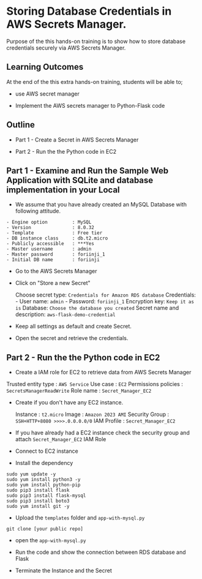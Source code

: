 # Storing Database Credentials in AWS Secrets Manager.


Purpose of the this hands-on training is to show how to store database credentials securely via AWS Secrets Manager.
 

## Learning Outcomes

At the end of the this extra hands-on training, students will be able to;

- use AWS secret manager 

- Implement the AWS secrets manager to Python-Flask code



## Outline

- Part 1 - Create a Secret in AWS Secrets Manager

- Part 2 - Run the the Python code in EC2


## Part 1 - Examine and Run the Sample Web Application with SQLite and database implementation in your Local

- We assume that you have already created an MySQL Database with following attitude.

```
- Engine option         : MySQL
- Version               : 8.0.32
- Template              : Free tier
- DB instance class     : db.t2.micro
- Publicly accessible   : ***Yes
- Master username       : admin
- Master password       : foriinji_1
- Initial DB name       : foriinji

```
  

- Go to the AWS Secrets Manager

- Click on "Store a new Secret"

    Choose secret type: `Credentials for Amazon RDS database`
    Credentials: 
        - User name: `admin`
        - Password: `foriinji_1`
    Encryption key: `Keep it as is`
    Database: `Choose the database you created`
    Secret name and description: `aws-flask-demo-credential`

- Keep all settings as default and create Secret.

- Open the secret and retrieve the credentials. 


## Part 2 -  Run the the Python code in EC2

- Create a IAM role for EC2 to retrieve data from AWS Secrets Manager 


Trusted entity type  : `AWS Service`
Use case             : `EC2`
Permissions policies : `SecretsManagerReadWrite`
Role name            : `Secret_Manager_EC2` 



- Create if you don't have any EC2 instance. 


    Instance        : `t2.micro`
    Image           : `Amazon 2023 AMI`
    Security Group  : `SSH+HTTP+8080 >>>>.0.0.0.0/0`
    IAM Profile     : `Secret_Manager_EC2` 

- If you have already had a EC2 instance check the security group and attach `Secret_Manager_EC2` IAM Role 

- Connect to EC2 instance 

- Install the dependency 

```
sudo yum update -y
sudo yum install python3 -y
sudo yum install python-pip
sudo pip3 install flask
sudo pip3 install flask-mysql
sudo pip3 install boto3
sudo yum install git -y
```

- Upload the `templates` folder and `app-with-mysql.py` 

```
git clone [your public repo]
```
- open the `app-with-mysql.py` 

- Run the code and show the connection between  RDS database and Flask

- Terminate the Instance and the Secret